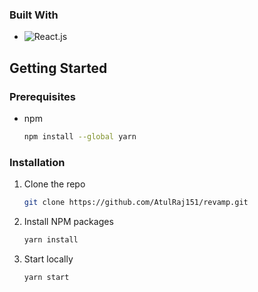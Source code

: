 ### Built With

- ![React.js]

<!-- GETTING STARTED -->

## Getting Started

### Prerequisites

- npm
  ```sh
  npm install --global yarn
  ```

### Installation

1. Clone the repo
   ```sh
   git clone https://github.com/AtulRaj151/revamp.git
   ```
2. Install NPM packages
   ```sh
   yarn install
   ```
3. Start locally
   ```sh
   yarn start
   ```
   [react.js]: https://img.shields.io/badge/React-20232A?style=for-the-badge&logo=react&logoColor=61DAFB
   ```

   ```
